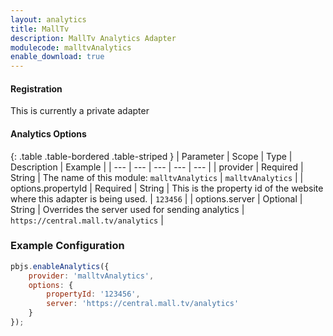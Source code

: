 ```yaml
---
layout: analytics
title: MallTv
description: MallTv Analytics Adapter
modulecode: malltvAnalytics
enable_download: true
---
```


#### Registration

This is currently a private adapter

#### Analytics Options

{: .table .table-bordered .table-striped }
| Parameter | Scope | Type | Description | Example |
| --- | --- | --- | --- | --- |
| provider | Required | String | The name of this module: `malltvAnalytics` | `malltvAnalytics` |
| options.propertyId | Required | String | This is the property id of the website where this adapter is being used. | `123456` |
| options.server | Optional | String | Overrides the server used for sending analytics | `https://central.mall.tv/analytics` |


### Example Configuration

```javascript
pbjs.enableAnalytics({
    provider: 'malltvAnalytics',
    options: {
        propertyId: '123456',
        server: 'https://central.mall.tv/analytics'
    }
});
```
